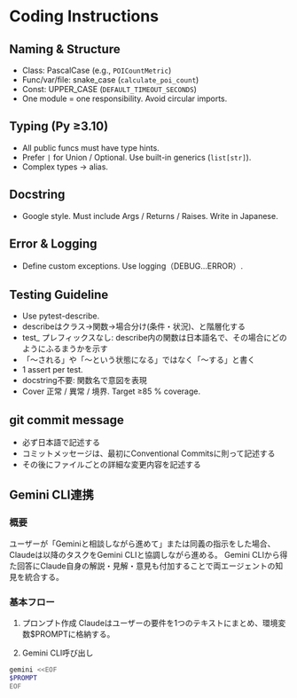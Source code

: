 # Coding Instructions

## Naming & Structure
- Class: PascalCase (e.g., `POICountMetric`)
- Func/var/file: snake_case (`calculate_poi_count`)
- Const: UPPER_CASE (`DEFAULT_TIMEOUT_SECONDS`)
- One module = one responsibility. Avoid circular imports.

## Typing (Py ≥3.10)
- All public funcs must have type hints.
- Prefer `|` for Union / Optional. Use built-in generics (`list[str]`).
- Complex types → alias.

## Docstring
- Google style. Must include Args / Returns / Raises. Write in Japanese.

## Error & Logging
- Define custom exceptions. Use logging（DEBUG…ERROR）.

## Testing Guideline
- Use pytest-describe.
- describeはクラス→関数→場合分け(条件・状況)、と階層化する
- test_ プレフィックスなし: describe内の関数は日本語名で、その場合にどのようにふるまうかを示す
- 「～される」や「～という状態になる」ではなく「～する」と書く
- 1 assert per test.
- docstring不要: 関数名で意図を表現
- Cover 正常 / 異常 / 境界. Target ≥85 % coverage.

## git commit message
- 必ず日本語で記述する
- コミットメッセージは、最初にConventional Commitsに則って記述する
- その後にファイルごとの詳細な変更内容を記述する

## Gemini CLI連携

### 概要
ユーザーが「Geminiと相談しながら進めて」または同義の指示をした場合、Claudeは以降のタスクをGemini CLIと協調しながら進める。
Gemini CLIから得た回答にClaude自身の解説・見解・意見も付加することで両エージェントの知見を統合する。

### 基本フロー

1. プロンプト作成
Claudeはユーザーの要件を1つのテキストにまとめ、環境変数$PROMPTに格納する。

2. Gemini CLI呼び出し
```bash
gemini <<EOF
$PROMPT
EOF
```
